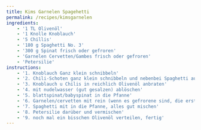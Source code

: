 ```yaml
---
title: Kims Garnelen Spagehetti 
permalink: /recipes/kimsgarnelen
ingredients: 
    - '1 TL Olivenöl'
    - '1 Knolle Knoblauch'
    - '5 Chillis'
    - '180 g Spaghetti No. 3'
    - '300 g Spinat frisch oder gefroren'
    - 'Garnelen Cervetten/Gambes frisch oder gefroren'
    - 'Petersilie'
instructions: 
    - '1. Knoblauch Ganz klein schnibbeln'
    - '2. Chili-Schoten ganz klein schnibbeln und nebenbei Spaghetti aufsetzen'
    - '3. Knoblauch u Chilis in reichlich Olivenöl anbraten'
    - '4. mit nudelwasser (gut gesalzen) ablöschen'
    - '5. blattspinat/babyspinat in die Pfanne'
    - '6. Garnelen/cervetten mit rein (wenn es gefrorene sind, die erst noch ein paar Minuten gebraten werden sollen dann auch ruhig vor dem Spinat rein)'
    - '7. Spaghetti mit in die Pfanne, alles gut mischen'
    - '8. Petersilie darüber und vermischen'
    - '9. noch mal ein bisschen Olivenöl verteilen, fertig'
---
```


